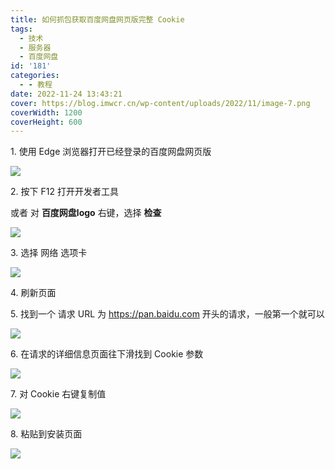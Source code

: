 ```yaml
---
title: 如何抓包获取百度网盘网页版完整 Cookie
tags:
  - 技术
  - 服务器
  - 百度网盘
id: '181'
categories:
  - - 教程
date: 2022-11-24 13:43:21
cover: https://blog.imwcr.cn/wp-content/uploads/2022/11/image-7.png
coverWidth: 1200
coverHeight: 600
---
```


1\. 使用 Edge 浏览器打开已经登录的百度网盘网页版

[![](https://blog.imwcr.cn/wp-content/uploads/2022/11/image.png)](https://blog.imwcr.cn/wp-content/uploads/2022/11/image.png)

2\. 按下 F12 打开开发者工具

或者 对 **百度网盘logo** 右键，选择 **检查**

[![](https://blog.imwcr.cn/wp-content/uploads/2022/11/image-1.png)](https://blog.imwcr.cn/wp-content/uploads/2022/11/image-1.png)

3\. 选择 网络 选项卡

[![](https://blog.imwcr.cn/wp-content/uploads/2022/11/image-2.png)](https://blog.imwcr.cn/wp-content/uploads/2022/11/image-2.png)

4\. 刷新页面

5\. 找到一个 请求 URL 为 https://pan.baidu.com 开头的请求，一般第一个就可以

[![](https://blog.imwcr.cn/wp-content/uploads/2022/11/image-3.png)](https://blog.imwcr.cn/wp-content/uploads/2022/11/image-3.png)

6\. 在请求的详细信息页面往下滑找到 Cookie 参数

[![](https://blog.imwcr.cn/wp-content/uploads/2022/11/image-4.png)](https://blog.imwcr.cn/wp-content/uploads/2022/11/image-4.png)

7\. 对 Cookie 右键复制值

[![](https://blog.imwcr.cn/wp-content/uploads/2022/11/image-5.png)](https://blog.imwcr.cn/wp-content/uploads/2022/11/image-5.png)

8\. 粘贴到安装页面

[![](https://blog.imwcr.cn/wp-content/uploads/2022/11/image-6.png)](https://blog.imwcr.cn/wp-content/uploads/2022/11/image-6.png)